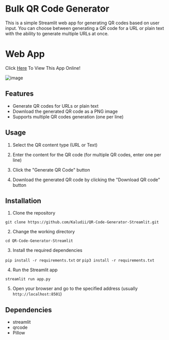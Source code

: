 
# Bulk QR Code Generator

This is a simple Streamlit web app for generating QR codes based on user input. You can choose between generating a QR code for a URL or plain text with the ability to generate multiple URLs at once.

# Web App
Click [Here](https://bulk-qr-code-pdf-generator.streamlit.app/ "Here") To View This App Online!

![image](https://user-images.githubusercontent.com/63890666/227362083-2c2ae2c0-11cf-4328-8679-857a1dc96fb0.png)

## Features

-   Generate QR codes for URLs or plain text
-   Download the generated QR code as a PNG image
-   Supports multiple QR codes generation (one per line)

## Usage
    
1.  Select the QR content type (URL or Text)
    
2.  Enter the content for the QR code (for multiple QR codes, enter one per line)
    
3.  Click the "Generate QR Code" button
    
4.  Download the generated QR code by clicking the "Download QR code" button

## Installation

1.  Clone the repository

`git clone https://github.com/Kaludii/QR-Code-Generator-Streamlit.git` 

2.  Change the working directory

`cd QR-Code-Generator-Streamlit` 

3.  Install the required dependencies

`pip install -r requirements.txt` or `pip3 install -r requirements.txt`

4.  Run the Streamlit app

`streamlit run app.py` 

5.  Open your browser and go to the specified address (usually `http://localhost:8501`)
    

## Dependencies

-   streamlit
-   qrcode
-   Pillow
